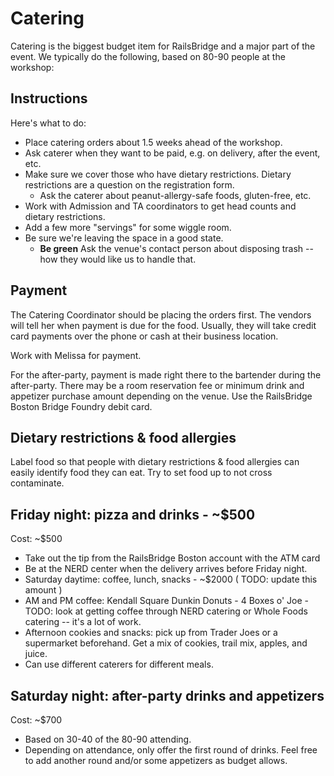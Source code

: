 # Catering

Catering is the biggest budget item for RailsBridge and a major part of the
event. We typically do the following, based on 80-90 people at the workshop:

## Instructions

Here's what to do:
* Place catering orders about 1.5 weeks ahead of the workshop.
* Ask caterer when they want to be paid, e.g. on delivery, after the event, etc.
* Make sure we cover those who have dietary restrictions. Dietary restrictions
are a question on the registration form.
  * Ask the caterer about peanut-allergy-safe foods, gluten-free, etc.
* Work with Admission and TA coordinators to get head counts and dietary
restrictions.
* Add a few more "servings" for some wiggle room.
* Be sure we're leaving the space in a good state.
  * **Be green** Ask the venue's contact person about disposing trash -- how
they would like us to handle that.

## Payment

The Catering Coordinator should be placing the orders first. The vendors will
tell her when payment is due for the food. Usually, they will take credit card
payments over the phone or cash at their business location.

Work with Melissa for payment.

For the after-party, payment is made right there to the bartender during the
after-party. There may be a room reservation fee or minimum drink and appetizer
purchase amount depending on the venue. Use the RailsBridge Boston Bridge
Foundry debit card.

## Dietary restrictions & food allergies
Label food so that people with dietary restrictions & food allergies can easily identify food they can eat. Try to set food up to not cross contaminate.

## Friday night: pizza and drinks - ~$500

Cost: ~$500

* Take out the tip from the RailsBridge Boston account with the ATM card
* Be at the NERD center when the delivery arrives before Friday night.
* Saturday daytime: coffee, lunch, snacks - ~$2000 ( TODO: update this amount )
* AM and PM coffee: Kendall Square Dunkin Donuts - 4 Boxes o' Joe - TODO:
look at getting coffee through NERD catering or Whole Foods catering -- it's a
lot of work.
* Afternoon cookies and snacks: pick up from Trader Joes or a supermarket
beforehand.  Get a mix of cookies, trail mix, apples, and juice.
* Can use different caterers for different meals.

## Saturday night: after-party drinks and appetizers

Cost: ~$700

* Based on 30-40 of the 80-90 attending.
* Depending on attendance, only offer the first round of drinks. Feel free to
add another round and/or some appetizers as budget allows.

